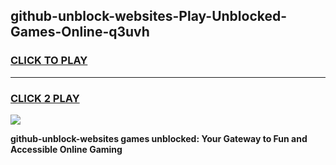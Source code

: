 
## github-unblock-websites-Play-Unblocked-Games-Online-q3uvh
<h3>
<a href="https://premium76.site?title=github-unblock-websites&ref=25A">CLICK TO PLAY</a></h3>
<hr>

<h3>
<a href="https://premium76.site?title=github-unblock-websites&ref=25A">CLICK 2 PLAY</a>
  
</h3>

<a href="https://premium76.site?title=github-unblock-websites&ref=25A"><img src="https://clearcache.store/games.png"></a>


**github-unblock-websites games unblocked: Your Gateway to Fun and Accessible Online Gaming**
